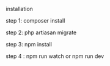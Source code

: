 installation 

step 1:
composer install

step 2:
php artiasan migrate 

step 3:
npm install 

step 4 :
npm run watch or npm run dev

